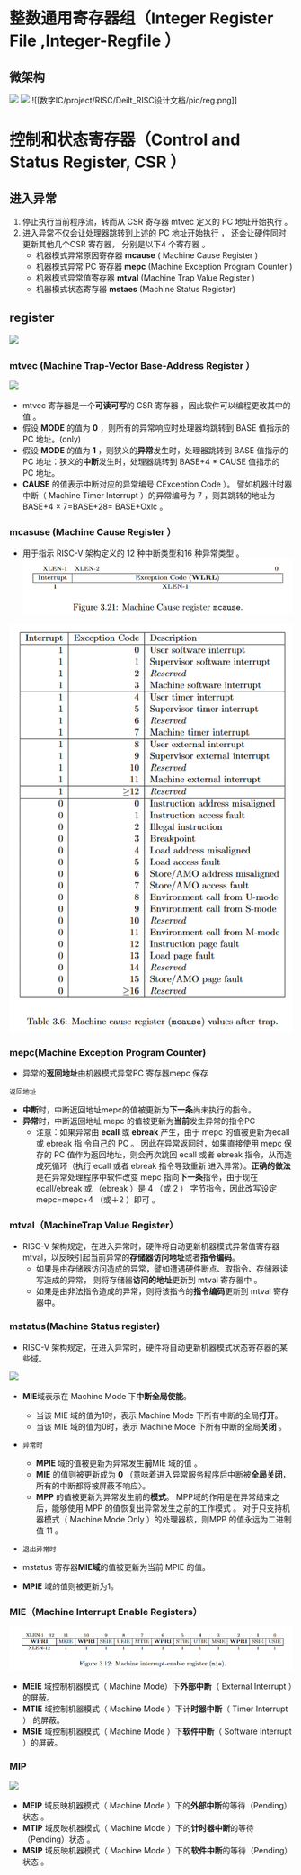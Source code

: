 # 整数通用寄存器组（Integer Register File ,Integer-Regfile ）
## 微架构
![](attachment/20230106120219.png)
![](attachment/20230106120418.png)
![[数字IC/project/RISC/Deilt_RISC设计文档/pic/reg.png]]

# 控制和状态寄存器（Control and Status Register, CSR ）
## 进入异常
1. 停止执行当前程序流，转而从 CSR 寄存器 mtvec 定义的 PC 地址开始执行 。
2. 进入异常不仅会让处理器跳转到上述的 PC 地址开始执行 ， 还会让硬件同时更新其他几个CSR 寄存器， 分别是以下4 个寄存器 。
	- 机器模式异常原因寄存器 **mcause** ( Machine Cause Register )
	- 机器模式异常 PC 寄存器 **mepc** (Machine Exception Program Counter )
	- 机器模式异常值寄存器 **mtval** (Machine Trap Value Register )
	- 机器模式状态寄存器 **mstaes** (Machine Status Register)


## register
![](attachment/csr_reg.png)
### mtvec (Machine Trap-Vector Base-Address Register ）
![](attachment/20230107143208.png)
- mtvec 寄存器是一个**可读可写**的 CSR 寄存器 ，因此软件可以编程更改其中的值 。
- 假设 **MODE** 的值为 **0** ，则所有的异常响应时处理器均跳转到 BASE 值指示的 PC 地址。(only)
- 假设 **MODE** 的值为 **1** ，则狭义的**异常**发生时，处理器跳转到 BASE 值指示的 PC 地址：狭义的**中断**发生时，处理器跳转到 BASE+4 * CAUSE 值指示的 PC 地址。
- **CAUSE** 的值表示中断对应的异常编号 CException Code ）。 譬如机器计时器中断（ Machine Timer Interrupt ）的异常编号为 7 ，则其跳转的地址为 BASE+4 × 7=BASE+28= BASE+Oxlc 。

### mcasuse (Machine Cause Register ）
- 用于指示 RISC-V 架构定义的 12 种中断类型和16 种异常类型 。
![](attachment/mcasuse.png)

![](attachment/mcause2.png)
### mepc(Machine Exception Program Counter)
- 异常的**返回地址**由机器模式异常PC 寄存器mepc 保存

`返回地址`
- **中断**时，中断返回地址mepc的值被更新为**下一条**尚未执行的指令。
- **异常**时，中断返回地址 mepc 的值被更新为**当前**发生异常的指令PC
	- 注意：如果异常由 **ecall** 或 **ebreak** 产生，由于 mepc 的值被更新为ecall 或 ebreak 指 令自己的 PC 。 因此在异常返回时，如果直接使用 mepc 保存的 PC 值作为返回地址，则会再次跳回 ecall 或者 ebreak 指令，从而造成死循环（执行 ecall 或者 ebreak 指令导致重新 进入异常）。**正确的做法**是在异常处理程序中软件改变 mepc 指向**下一条**指令，由于现在 ecall/ebreak 或 （ebreak ）是 4 （或 2 ） 字节指令，因此改写设定mepc=mepc+4 （或＋2 ）即可 。


### mtval（MachineTrap Value Register）
- RISC-V 架构规定，在进入异常时，硬件将自动更新机器模式异常值寄存器 mtval，以反映引起当前异常的**存储器访问地址**或者**指令编码**。
	- 如果是由存储器访问造成的异常，譬如遭遇硬件断点、取指令、存储器读写造成的异常， 则将存储器**访问的地址**更新到 mtval 寄存器中 。
	- 如果是由非法指令造成的异常，则将该指令的**指令编码**更新到 mtval 寄存器中。

### mstatus(Machine Status register)
- RISC-V 架构规定，在进入异常时，硬件将自动更新机器模式状态寄存器的某些域。

![](attachment/20230107175808.png)
- **MIE**域表示在 Machine Mode 下**中断全局使能**。
	- 当该 MIE 域的值为1时，表示 Machine Mode 下所有中断的全局**打开**。
	- 当该 MIE 域的值为0时，表示 Machine Mode 下所有中断的全局**关闭** 。

- ``异常时``
	- **MPIE** 域的值被更新为异常发生**前**MIE 域的值 。
	- **MIE** 的值则被更新成为 **0** （意味着进入异常服务程序后中断被**全局关闭**，所有的中断都将被屏蔽不响应〉。
	- **MPP** 的值被更新为异常发生前的**模式**。 MPP域的作用是在异常结束之后，能够使用 MPP 的值恢复出异常发生之前的工作模式 。 对于只支持机器模式（ Machine Mode Only ）的处理器核，则MPP 的值永远为二进制值 11 。

- `退出异常时`
- mstatus 寄存器**MIE域**的值被更新为当前 MPIE 的值。
- **MPIE** 域的值则被更新为1。


### MIE（Machine Interrupt Enable Registers）
![](attachment/mie.png)

- **MEIE** 域控制机器模式（ Machine Mode）下**外部中断**（ External Interrupt ）的屏蔽。
- **MTIE** 域控制机器模式（ Machine Mode ）下计**时器中断**（ Timer Interrupt ） 的屏蔽。
- **MSIE** 域控制机器模式（ Machine Mode ）下**软件中断**（ Software Interrupt ）的屏蔽。


### MIP
![](attachment/mip.png)
- **MEIP** 域反映机器模式（ Machine Mode ）下的**外部中断**的等待（Pending）状态 。
- **MTIP** 域反映机器模式（ Machine Mode ）下的**计时器中断**的等待（Pending）状态 。
- **MSIP** 域反映机器模式（ Machine Mode ）下的**软件中断**的等待（Pending）状态 。

